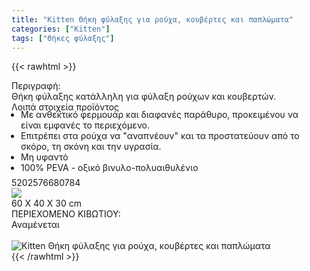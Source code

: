 ```yaml
---
title: "Kitten Θήκη φύλαξης για ρούχα, κουβέρτες και παπλώματα"
categories: ["Kitten"]
tags: ["Θήκες φύλαξης"]
---
```

{{< rawhtml >}}

<div class="sload237"><div class="product"><div id="sistatika">Περιγραφή:</div><div class="alltext">Θήκη φύλαξης κατάλληλη για φύλαξη ρούχων και κουβερτών.</div><div id="loipa">Λοιπά στοιχεία προϊόντος</div><div class="alltext"><ul style="padding:0 15px;margin:-5px 0 -10px 0"><li>Με ανθεκτικό φερμουάρ και διαφανές παράθυρο, προκειμένου να είναι εμφανές το περιεχόμενο.</li><li>Επιτρέπει στα ρούχα να "αναπνέουν" και τα προστατεύουν από το σκόρο, τη σκόνη και την υγρασία.</li><li>Μη υφαντό</li><li>100% PEVA - οξικό βινυλο-πολυαιθυλένιο</li></ul><br></div><div id="barcode"><div id="barimage1"></div><span id="bartext">5202576680784</span></div><div id="varos"><div id="varosimage" style="margin:0"><img src="https://sites.google.com/site/sklplfiles/files/dim3.png"></div><span id="varostext">60 X 40 X 30 cm</span></div><div id="kivotio">ΠΕΡΙΕΧΟΜΕΝΟ ΚΙΒΩΤΙΟΥ:<br>Αναμένεται</div><br><div class="pimg"><img alt="Kitten Θήκη φύλαξης για ρούχα, κουβέρτες και παπλώματα" title="Kitten Θήκη φύλαξης για ρούχα, κουβέρτες και παπλώματα" src="/media/images/kitten-thhkh-fylakshs-gia-rouxa-koubertes-kai-paplwmata.jpg"></div></div></div>
{{< /rawhtml >}}


